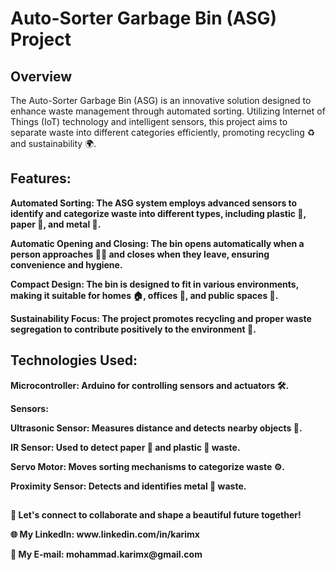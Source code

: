 # Auto-Sorter Garbage Bin (ASG) Project

## Overview
<p>The Auto-Sorter Garbage Bin (ASG) is an innovative solution designed to enhance waste management through automated sorting. Utilizing Internet of Things (IoT) technology and intelligent sensors, this project aims to separate waste into different categories efficiently, promoting recycling ♻️ and sustainability 🌍.<p>

## Features:
<p><strong>Automated Sorting:<strong> The ASG system employs advanced sensors to identify and categorize waste into different types, including plastic 🥤, paper 📄, and metal 🥫.<p>
<p><strong>Automatic Opening and Closing:<strong> The bin opens automatically when a person approaches 🚶‍♂️ and closes when they leave, ensuring convenience and hygiene.<p>
<p><strong>Compact Design:<strong> The bin is designed to fit in various environments, making it suitable for homes 🏠, offices 🏢, and public spaces 🌳.<p>
<p><strong>Sustainability Focus:<strong> The project promotes recycling and proper waste segregation to contribute positively to the environment 🌱.<p>

## Technologies Used:
<p><strong>Microcontroller:</strong> Arduino for controlling sensors and actuators 🛠️.</p>
<p><strong>Sensors:</strong></p>
<p>  <strong>Ultrasonic Sensor:</strong> Measures distance and detects nearby objects 📏.</p>
<p>  <strong>IR Sensor:</strong> Used to detect paper 📄 and plastic 🥤 waste.</p>
<p>  <strong>Servo Motor:</strong> Moves sorting mechanisms to categorize waste ⚙️.</p>
<p>  <strong>Proximity Sensor:</strong> Detects and identifies metal 🥫 waste.</p>

##
<p>🚀 Let's connect to collaborate and shape a beautiful future together! </p>
<p>🌐 <strong>My LinkedIn:<strong> www.linkedin.com/in/karimx </p>
<p>📩 <strong>My E-mail:<strong> mohammad.karimx@gmail.com </p>
